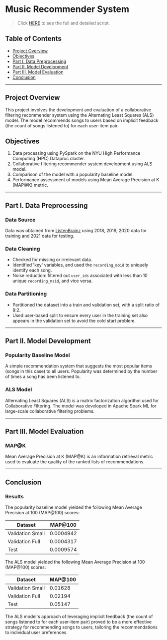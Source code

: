 # Music Recommender System
> Click [HERE](https://github.com/choijin/Music_Recommender_System) to see the full and detailed script.

## Table of Contents
- [Project Overview](#project-overview)
- [Objectives](#objectives)
- [Part I. Data Preprocessing](#part-i-data-preprocessing)
- [Part II. Model Development](#part-ii-model-development)
- [Part III. Model Evaluation](#part-iii-model-evaluation)
- [Conclusion](#conclusion)

---

## Project Overview
This project involves the development and evaluation of a collaborative filtering recommender system using the Alternating Least Squares (ALS) model. The model recommends songs to users based on implicit feedback (the count of songs listened to) for each user-item pair.

## Objectives
1. Data processing using PySpark on the NYU High Performance Computing (HPC) Dataproc cluster.
2. Collaborative filtering recommender system development using ALS model.
3. Comparison of the model with a popularity baseline model.
4. Performance assessment of models using Mean Average Precision at K (MAP@K) metric.

---

## Part I. Data Preprocessing

### Data Source
Data was obtained from [ListenBrainz](https://listenbrainz.org/) using 2018, 2019, 2020 data for training and 2021 data for testing. 

### Data Cleaning
- Checked for missing or irrelevant data.
- Identified 'key' variables, and used the `recording_mbid` to uniquely identify each song.
- Noise reduction: filtered out `user_ids` associated with less than 10 unique `recording_msid`, and vice versa.

### Data Partitioning
- Partitioned the dataset into a train and validation set, with a split ratio of 8:2.
- Used user-based split to ensure every user in the training set also appears in the validation set to avoid the cold start problem.

---

## Part II. Model Development

### Popularity Baseline Model
A simple recommendation system that suggests the most popular items (songs in this case) to all users. Popularity was determined by the number of times a song has been listened to.

### ALS Model
Alternating Least Squares (ALS) is a matrix factorization algorithm used for Collaborative Filtering. The model was developed in Apache Spark ML for large-scale collaborative filtering problems.

---

## Part III. Model Evaluation

### MAP@K
Mean Average Precision at K (MAP@K) is an information retrieval metric used to evaluate the quality of the ranked lists of recommendations.

---

## Conclusion

### Results
The popularity baseline model yielded the following Mean Average Precision at 100 (MAP@100) scores:

| Dataset          | MAP@100   |
|------------------|-----------|
| Validation Small | 0.0004942 |
| Validation Full  | 0.0004317 |
| Test             | 0.0009574 |

The ALS model yielded the following Mean Average Precision at 100 (MAP@100) scores:

| Dataset          | MAP@100 |
|------------------|---------|
| Validation Small | 0.01628 |
| Validation Full  | 0.02194 |
| Test             | 0.05147 |

The ALS model's approach of leveraging implicit feedback (the count of songs listened to for each user-item pair) proved to be a more effective strategy for recommending songs to users, tailoring the recommendations to individual user preferences.
